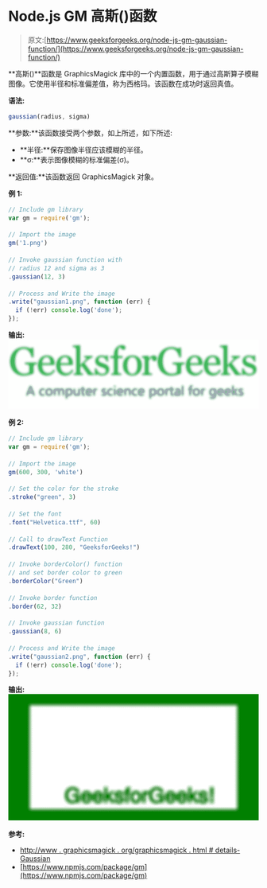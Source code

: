 # Node.js GM 高斯()函数

> 原文:[https://www.geeksforgeeks.org/node-js-gm-gaussian-function/](https://www.geeksforgeeks.org/node-js-gm-gaussian-function/)

**高斯()**函数是 GraphicsMagick 库中的一个内置函数，用于通过高斯算子模糊图像。它使用半径和标准偏差值，称为西格玛。该函数在成功时返回真值。

**语法:**

```js
gaussian(radius, sigma)
```

**参数:**该函数接受两个参数，如上所述，如下所述:

*   **半径:**保存图像半径应该模糊的半径。
*   **σ:**表示图像模糊的标准偏差(σ)。

**返回值:**该函数返回 GraphicsMagick 对象。

**例 1:**

```js
// Include gm library
var gm = require('gm');

// Import the image
gm('1.png')

// Invoke gaussian function with
// radius 12 and sigma as 3
.gaussian(12, 3)

// Process and Write the image
.write("gaussian1.png", function (err) {
  if (!err) console.log('done');
});
```

**输出:**
![](img/d27a872d745e1a419eb44a9214bbb11a.png)

**例 2:**

```js
// Include gm library
var gm = require('gm');

// Import the image
gm(600, 300, 'white')

// Set the color for the stroke
.stroke("green", 3)

// Set the font 
.font("Helvetica.ttf", 60)

// Call to drawText Function
.drawText(100, 280, "GeeksforGeeks!")

// Invoke borderColor() function
// and set border color to green
.borderColor("Green")

// Invoke border function
.border(62, 32)

// Invoke gaussian function
.gaussian(8, 6)

// Process and Write the image
.write("gaussian2.png", function (err) {
  if (!err) console.log('done');
});
```

**输出:**
![](img/d0c6363651ca5418936018bc60e81b07.png)

**参考:**

*   [http://www . graphicsmagick . org/graphicsmagick . html # details-Gaussian](http://www.graphicsmagick.org/GraphicsMagick.html#details-gaussian)
*   [https://www.npmjs.com/package/gm](https://www.npmjs.com/package/gm)